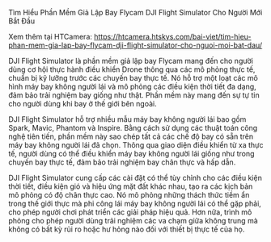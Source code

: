 Tìm Hiểu Phần Mềm Giả Lập Bay Flycam DJI Flight Simulator Cho Người Mới Bắt Đầu

Xem thêm tại HTCamera:  https://htcamera.htskys.com/bai-viet/tim-hieu-phan-mem-gia-lap-bay-flycam-dji-flight-simulator-cho-nguoi-moi-bat-dau/

DJI Flight Simulator là phần mềm giả lập bay Flycam mang đến cho người dùng cơ hội thực hành điều khiển Drone thông qua các mô phỏng thực tế, chuẩn bị kỹ lưỡng trước các chuyến bay thực tế. Nó hỗ trợ một loạt các mô hình máy bay không người lái và mô phỏng các điều kiện thời tiết đa dạng, đảm bảo trải nghiệm bay giống như thật. Phần mềm này mang đến sự tự tin cho người dùng khi bay ở thế giới bên ngoài.

DJI Flight Simulator hỗ trợ nhiều mẫu máy bay không người lái bao gồm Spark, Mavic, Phantom và Inspire. Bằng cách sử dụng các thuật toán công nghệ tiên tiến, phần mềm này sao chép tất cả các chế độ bay có sẵn trên máy bay không người lái đã chọn. Thông qua giao diện điều khiển từ xa thực tế, người dùng có thể điều khiển máy bay không người lái giống như trong chuyến bay thực tế, đảm bảo trải nghiệm bay chân thực và hấp dẫn.

DJI Flight Simulator cung cấp các cài đặt có thể tùy chỉnh cho các điều kiện thời tiết, điều kiện gió và hiệu ứng mặt đất khác nhau, tạo ra các kịch bản mô phỏng có độ chân thực cao. Nó mô phỏng những thách thức tiềm ẩn trong thế giới thực mà phi công lái máy bay không người lái có thể gặp phải, cho phép người chơi phát triển các giải pháp hiệu quả. Hơn nữa, trình mô phỏng cho phép người dùng trải nghiệm các va chạm giữa không trung mà không có bất kỳ rủi ro hoặc hư hỏng nào đối với thiết bị thực tế của họ.

